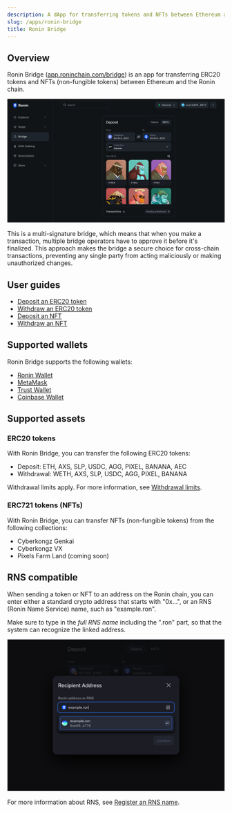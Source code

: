 ```yaml
---
description: A dApp for transferring tokens and NFTs between Ethereum and Ronin.
slug: /apps/ronin-bridge
title: Ronin Bridge
---
```


## Overview

Ronin Bridge ([app.roninchain.com/bridge](https://app.roninchain.com/bridge)) is an app for transferring ERC20 tokens and NFTs (non-fungible tokens) between Ethereum and the Ronin chain.

![bridge-home](./assets/bridge-home.png)

This is a multi-signature bridge, which means that when you make a transaction, multiple bridge operators have to approve it before it's finalized. This approach makes the bridge a secure choice for cross-chain transactions, preventing any single party from acting maliciously or making unauthorized changes.

## User guides

* [Deposit an ERC20 token](./guides/deposit-token.md)
* [Withdraw an ERC20 token](./guides/withdraw-token.md)
* [Deposit an NFT](./guides/deposit-nft.md)
* [Withdraw an NFT](./guides/withdraw-nft.md)

## Supported wallets

Ronin Bridge supports the following wallets:

* [Ronin Wallet](https://wallet.roninchain.com/)
* [MetaMask](https://metamask.io/)
* [Trust Wallet](https://trustwallet.com/)
* [Coinbase Wallet](https://www.coinbase.com/wallet)

## Supported assets

### ERC20 tokens

With Ronin Bridge, you can transfer the following ERC20 tokens:

* Deposit: ETH, AXS, SLP, USDC, AGG, PIXEL, BANANA, AEC
* Withdrawal: WETH, AXS, SLP, USDC, AGG, PIXEL, BANANA

Withdrawal limits apply. For more information, see [Withdrawal limits](./reference/withdrawal-limits.md).

### ERC721 tokens (NFTs)

With Ronin Bridge, you can transfer NFTs (non-fungible tokens) from the following collections:

* Cyberkongz Genkai
* Cyberkongz VX
* Pixels Farm Land (coming soon)

## RNS compatible

When sending a token or NFT to an address on the Ronin chain, you can enter either a standard crypto address that starts with "0x...", or an RNS (Ronin Name Service) name, such as "example.ron".

Make sure to type in the *full RNS name* including the ".ron" part, so that the system can recognize the linked address.

![bridge-rns](./assets/bridge-rns.png)

For more information about RNS, see [Register an RNS name](../rns/guides/register/regular.md).
